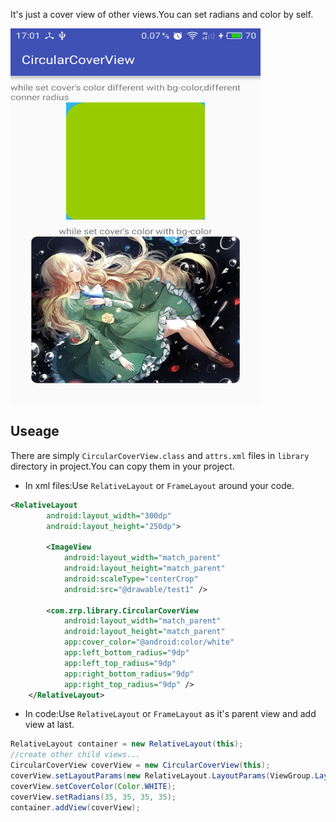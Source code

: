It's just a cover view of other views.You can set radians and color by self.

<td><img src="./screenshot/device-2016-07-19-170200.png" width="400" height="600"/></td>

Useage
---

There are simply `CircularCoverView.class` and `attrs.xml` files in `library` directory in project.You can copy them in your project.

- In xml files:Use `RelativeLayout` or `FrameLayout` around your code.
```xml
<RelativeLayout
        android:layout_width="300dp"
        android:layout_height="250dp">

        <ImageView
            android:layout_width="match_parent"
            android:layout_height="match_parent"
            android:scaleType="centerCrop"
            android:src="@drawable/test1" />

        <com.zrp.library.CircularCoverView
            android:layout_width="match_parent"
            android:layout_height="match_parent"
            app:cover_color="@android:color/white"
            app:left_bottom_radius="9dp"
            app:left_top_radius="9dp"
            app:right_bottom_radius="9dp"
            app:right_top_radius="9dp" />
    </RelativeLayout>
```
- In code:Use `RelativeLayout` or `FrameLayout` as it's parent view and add view at last.
```java
RelativeLayout container = new RelativeLayout(this);
//create other child views...
CircularCoverView coverView = new CircularCoverView(this);
coverView.setLayoutParams(new RelativeLayout.LayoutParams(ViewGroup.LayoutParams.MATCH_PARENT, ViewGroup.LayoutParams.MATCH_PARENT));
coverView.setCoverColor(Color.WHITE);
coverView.setRadians(35, 35, 35, 35);
container.addView(coverView);
```
